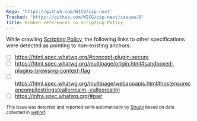 ```yaml
---
Repo: 'https://github.com/WICG/csp-next'
Tracked: 'https://github.com/WICG/csp-next/issues/8'
Title: Broken references in Scripting Policy
---
```


While crawling [Scripting Policy](https://wicg.github.io/csp-next/scripting-policy.html), the following links to other specifications were detected as pointing to non-existing anchors:
* [ ] https://html.spec.whatwg.org/#concept-plugin-secure
* [ ] https://html.spec.whatwg.org/multipage/origin.html#sandboxed-plugins-browsing-context-flag
* [ ] https://html.spec.whatwg.org/multipage/webappapis.html#hostensurecancompilestrings(callerrealm,-calleerealm)
* [ ] https://infra.spec.whatwg.org/#pair

<sub>This issue was detected and reported semi-automatically by [Strudy](https://github.com/w3c/strudy/) based on data collected in [webref](https://github.com/w3c/webref/).</sub>
